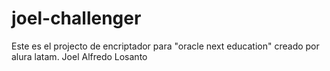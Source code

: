 # joel-challenger
Este es el projecto de encriptador para "oracle next education" creado por alura latam.
Joel Alfredo Losanto
